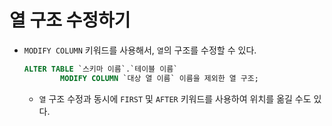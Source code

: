 # 열 구조 수정하기

- `MODIFY COLUMN` 키워드를 사용해서, `열`의 구조를 수정할 수 있다.

  ```sql
  ALTER TABLE `스키마 이름`.`테이블 이름`
          MODIFY COLUMN `대상 열 이름` 이름을 제외한 열 구조;
  ```

  - `열` 구조 수정과 동시에 `FIRST` 및 `AFTER` 키워드를 사용하여 위치를 옮길 수도 있다.
